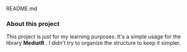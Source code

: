 README.md

### About this project

This project is just for my learning purposes. It's a simple usage for the library **MediatR** . 
I didn't try to organize the structure to keep it simpler.